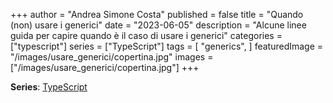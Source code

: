 +++
author = "Andrea Simone Costa"
published = false
title = "Quando (non) usare i generici"
date = "2023-06-05"
description = "Alcune linee guida per capire quando è il caso di usare i generici"
categories = ["typescript"]
series = ["TypeScript"]
tags = [
    "generics",
]
featuredImage = "/images/usare_generici/copertina.jpg"
images = ["/images/usare_generici/copertina.jpg"]
+++

__Series__: [TypeScript](/it/series/typescript/)